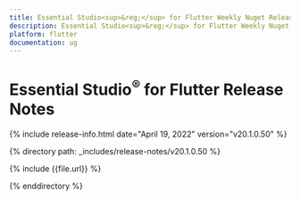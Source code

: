 ```yaml
---
title: Essential Studio<sup>&reg;</sup> for Flutter Weekly Nuget Release Release Notes  
description: Essential Studio<sup>&reg;</sup> for Flutter Weekly Nuget Release Release Notes  
platform: flutter
documentation: ug
---
```


# Essential Studio<sup>&reg;</sup> for Flutter  Release Notes  

{% include release-info.html date="April 19, 2022"  version="v20.1.0.50" %} 


{% directory path: _includes/release-notes/v20.1.0.50 %}

{% include {{file.url}} %}

{% enddirectory %}